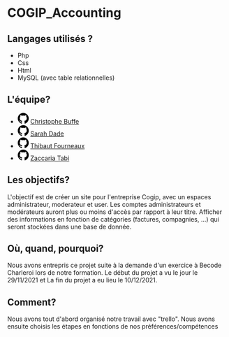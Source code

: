 # COGIP_Accounting

## Langages utilisés ?

* Php
* Css
* Html
* MySQL (avec table relationnelles)

## L'équipe?

* ![image](./Pictures/github.png) [Christophe Buffe](https://github.com/)
* ![image](./Pictures/github.png) [Sarah Dade](https://github.com/SarahDade)
* ![image](./Pictures/github.png) [Thibaut Fourneaux](https://github.com/FourneauxThibaut.png)
* ![image](./Pictures/github.png) [Zaccaria Tabi](https://github.com/tbzaccaria)


## Les objectifs?

L'objectif est de créer un site pour l'entreprise Cogip, avec un espaces administrateur, moderateur et user. Les comptes administrateurs et modérateurs auront plus ou moins d'accès par rapport à leur titre. Afficher des informations en fonction de catégories (factures, compagnies, ...) qui seront stockées dans une base de donnée.

## Où, quand, pourquoi?

Nous avons entrepris ce projet suite à la demande d'un exercice à Becode Charleroi lors de notre formation. Le début du projet a vu le jour le 29/11/2021 et La fin du projet a eu lieu le 10/12/2021. 

## Comment?

Nous avons tout d'abord organisé notre travail avec "trello". Nous avons ensuite choisis les étapes en fonctions de nos préférences/compétences